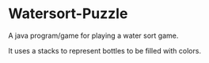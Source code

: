 # Watersort-Puzzle

A java program/game for playing a water sort game.

It uses a stacks to represent bottles to be filled with colors.



